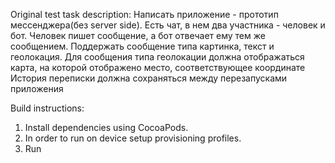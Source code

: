 Original test task description:
Написать приложение - прототип мессенджера(без server side). Есть чат, в нем два участника - человек и бот. Человек пишет сообщение, а бот отвечает ему тем же сообщением.
Поддержать сообщение типа картинка, текст и геолокация.
Для сообщения типа геолокации должна отображаться карта, на которой отображено место, соответствующее координате
История переписки должна сохраняться между перезапусками приложения

Build instructions:

1) Install dependencies using CocoaPods.
2) In order to run on device setup provisioning profiles.
3) Run
